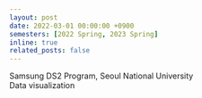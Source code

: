 ```yaml
---
layout: post
date: 2022-03-01 00:00:00 +0900
semesters: [2022 Spring, 2023 Spring]
inline: true
related_posts: false
---
```


Samsung DS2 Program, Seoul National University<br />
Data visualization